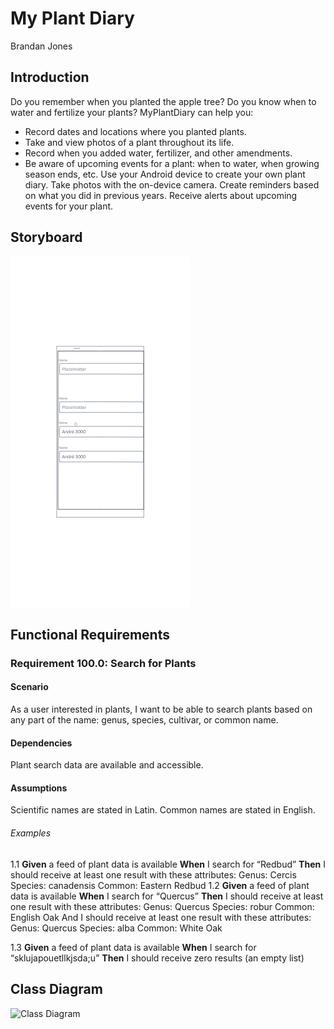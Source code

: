 # My Plant Diary

Brandan Jones

## Introduction

Do you remember when you planted the apple tree?  Do you know when to water and fertilize your plants? MyPlantDiary can help you:
-	Record dates and locations where you planted plants.
-	Take and view photos of a plant throughout its life.
-	Record when you added water, fertilizer, and other amendments.
-	Be aware of upcoming events for a plant: when to water, when growing season ends, etc.
Use your Android device to create your own plant diary.  Take photos with the on-device camera.  Create reminders based on what you did in previous years.   Receive alerts about upcoming events for your plant.

## Storyboard

![Storyboard](/MyPlantDiaryFirstScreen.png)

## Functional Requirements

### Requirement 100.0: Search for Plants

#### Scenario
As a user interested in plants, I want to be able to search plants based on any part of the name: genus, species, cultivar, or common name.
#### Dependencies
Plant search data are available and accessible.
####  Assumptions
Scientific names are stated in Latin.
Common names are stated in English.
###### Examples
1.1
**Given** a feed of plant data is available
**When** I search for “Redbud”
**Then** I should receive at least one result with these attributes: 
Genus: Cercis
Species: canadensis
Common: Eastern Redbud 
1.2
**Given** a feed of plant data is available
**When** I search for “Quercus”
**Then** I should receive at least one result with these attributes: 
Genus: Quercus
Species: robur
Common: English Oak
And I should receive at least one result with these attributes:
Genus: Quercus
Species: alba
Common: White Oak

1.3
**Given** a feed of plant data is available
**When** I search for “sklujapouetllkjsda;u”
**Then** I should receive zero results (an empty list)

## Class Diagram
![Class Diagram](/Class+Diagram.drawio.png)
